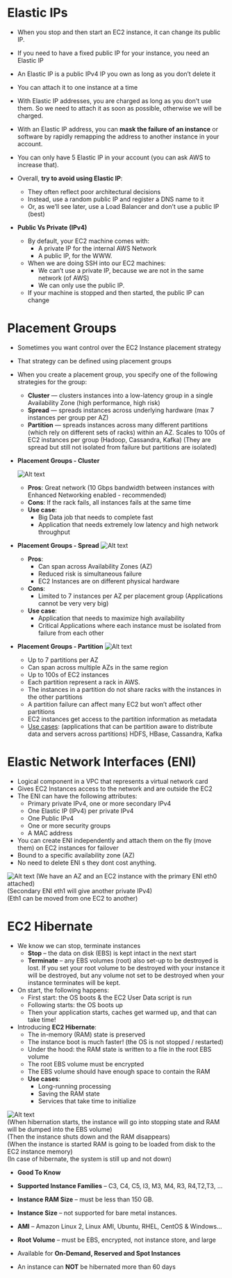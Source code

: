 # Elastic IPs

- When you stop and then start an EC2 instance, it can change its public IP.
- If you need to have a fixed public IP for your instance, you need an Elastic IP
- An Elastic IP is a public IPv4 IP you own as long as you don’t delete it
- You can attach it to one instance at a time
- With Elastic IP addresses, you are charged as long as you don't use them. So we need to attach it as soon as possible, otherwise we will be charged.
-  With an Elastic IP address, you can **mask the failure of an instance** or software by rapidly remapping the address to another instance in your account.
- You can only have 5 Elastic IP in your account (you can ask AWS to increase that).
- Overall, **try to avoid using Elastic IP**:
    - They often reflect poor architectural decisions
    - Instead, use a random public IP and register a DNS name to it
    - Or, as we’ll see later, use a Load Balancer and don’t use a public IP (best)

- **Public Vs Private (IPv4)**

    - By default, your EC2 machine comes with:
        - A private IP for the internal AWS Network
        - A public IP, for the WWW.
    - When we are doing SSH into our EC2 machines:
        - We can’t use a private IP, because we are not in the same network (of AWS)
        - We can only use the public IP.
    - If your machine is stopped and then started, the public IP can change

# Placement Groups

- Sometimes you want control over the EC2 Instance placement strategy
- That strategy can be defined using placement groups
- When you create a placement group, you specify one of the following strategies for the group:
    - **Cluster** — clusters instances into a low-latency group in a single Availability Zone (high performance, high risk)
    - **Spread** — spreads instances across underlying hardware (max 7 instances per group per AZ)
    - **Partition** — spreads instances across many different partitions (which rely on different sets of racks) within an AZ. Scales to 100s of EC2 instances per group (Hadoop, Cassandra, Kafka) (They are spread but still not isolated from failure but partitions are isolated)

- **Placement Groups - Cluster**

    ![Alt text](images/PlacementGroup1.png)
    - **Pros**: Great network (10 Gbps bandwidth between instances with Enhanced Networking enabled - recommended)
    - **Cons**: If the rack fails, all instances fails at the same time
    - **Use case**:
        - Big Data job that needs to complete fast
        - Application that needs extremely low latency and high network throughput

- **Placement Groups - Spread**
    ![Alt text](images/PlacementGroup2.png)
    - **Pros**:
        - Can span across Availability Zones (AZ)
        - Reduced risk is simultaneous failure
        - EC2 Instances are on different physical hardware
    - **Cons**:
        - Limited to 7 instances per AZ per placement group (Applications cannot be very very big)
    - **Use case**:
        - Application that needs to maximize high availability
        - Critical Applications where each instance must be isolated from failure from each other

- **Placement Groups - Partition**
    ![Alt text](images/PlacementGroup3.png)
    - Up to 7 partitions per AZ
    - Can span across multiple AZs in the same region
    - Up to 100s of EC2 instances
    - Each partition represent a rack in AWS.
    - The instances in a partition do not share racks with the instances in the other partitions
    - A partition failure can affect many EC2 but won’t affect other partitions
    - EC2 instances get access to the partition information as metadata
    - <u>Use cases</u>: (applications that can be partition aware to distribute data and servers across partitions) HDFS, HBase, Cassandra, Kafka  

# Elastic Network Interfaces (ENI)
- Logical component in a VPC that represents a virtual network card
- Gives EC2 Instances access to the network and are outside the EC2
- The ENI can have the following attributes:
	- Primary private IPv4, one or more secondary IPv4
	- One Elastic IP (IPv4) per private IPv4
	- One Public IPv4
	- One or more security groups
	- A MAC address
- You can create ENI independently and attach them on the fly (move them) on EC2 instances for failover
- Bound to a specific availability zone (AZ)
- No need to delete ENI s they dont cost anything.

![Alt text](images/ENI.png)
(We have an AZ and an EC2 instance with the primary ENI eth0 attached)  
(Secondary ENI eth1 will give another private IPv4)  
(Eth1 can be moved from one EC2 to another)  

# EC2 Hibernate
- We know we can stop, terminate instances
	- **Stop** – the data on disk (EBS) is kept intact in the next start
	- **Terminate** – any EBS volumes (root) also set-up to be destroyed is lost. If you set your root volume to be destroyed with your instance it will be destroyed, but any volume not set to be destroyed when your instance terminates will be kept.
- On start, the following happens:
	- First start: the OS boots & the EC2 User Data script is run
	- Following starts: the OS boots up
	- Then your application starts, caches get warmed up, and that can take time!
- Introducing **EC2 Hibernate**:
	- The in-memory (RAM) state is preserved
	- The instance boot is much faster! (the OS is not stopped / restarted)
	- Under the hood: the RAM state is written to a file in the root EBS volume
	- The root EBS volume must be encrypted
    - The EBS volume should have enough space to contain the RAM
	- **Use cases**:
		- Long-running processing
		- Saving the RAM state
		- Services that take time to initialize

![Alt text](images/Hibernate.png)  
(When hibernation starts, the instance will go into stopping state and RAM will be dumped into the EBS volume)  
(Then the instance shuts down and the RAM disappears)  
(When the instance is started RAM is going to be loaded from disk to the EC2 instance memory)  
(In case of hibernate, the system is still up and not down)  

- **Good To Know**

- **Supported Instance Families** – C3, C4, C5, I3, M3, M4, R3, R4,T2,T3, ...
- **Instance RAM Size** – must be less than 150 GB.
- **Instance Size** – not supported for bare metal instances.
- **AMI** – Amazon Linux 2, Linux AMI, Ubuntu, RHEL, CentOS & Windows... 
- **Root Volume** – must be EBS, encrypted, not instance store, and large
- Available for **On-Demand, Reserved and Spot Instances**
- An instance can **NOT** be hibernated more than 60 days